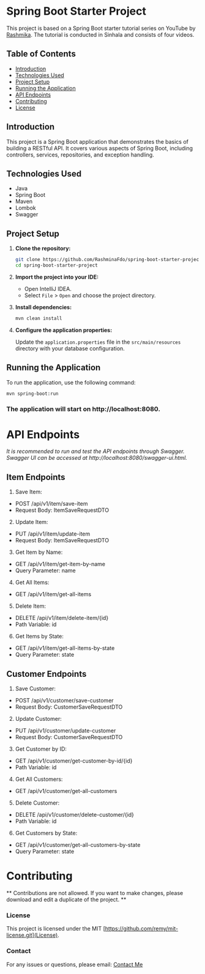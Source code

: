 # Spring Boot Starter Project

This project is based on a Spring Boot starter tutorial series on YouTube by [Rashmika](https://github.com/Rashmika523/). The tutorial is conducted in Sinhala and consists of four videos.

## Table of Contents

- [Introduction](#introduction)
- [Technologies Used](#technologies-used)
- [Project Setup](#project-setup)
- [Running the Application](#running-the-application)
- [API Endpoints](#api-endpoints)
- [Contributing](#contributing)
- [License](#license)

## Introduction

This project is a Spring Boot application that demonstrates the basics of building a RESTful API. It covers various aspects of Spring Boot, including controllers, services, repositories, and exception handling.

## Technologies Used

- Java
- Spring Boot
- Maven
- Lombok
- Swagger

## Project Setup

1. **Clone the repository:**

    ```bash
    git clone https://github.com/RashminaFdo/spring-boot-starter-project.git
    cd spring-boot-starter-project
    ```

2. **Import the project into your IDE:**

    - Open IntelliJ IDEA.
    - Select `File` > `Open` and choose the project directory.

3. **Install dependencies:**

    ```bash
    mvn clean install
    ```

4. **Configure the application properties:**

    Update the `application.properties` file in the `src/main/resources` directory with your database configuration.

## Running the Application

To run the application, use the following command:

```bash
mvn spring-boot:run
```
### The application will start on http://localhost:8080.  

# API Endpoints
_It is recommended to run and test the API endpoints through Swagger. Swagger UI can be accessed at http://localhost:8080/swagger-ui.html._  

## Item Endpoints
1. Save Item:  
  - POST /api/v1/item/save-item
  - Request Body: ItemSaveRequestDTO
2. Update Item:  
  - PUT /api/v1/item/update-item
  - Request Body: ItemSaveRequestDTO
3. Get Item by Name:  
  - GET /api/v1/item/get-item-by-name
  - Query Parameter: name
4. Get All Items:  
  - GET /api/v1/item/get-all-items
5. Delete Item:  
  - DELETE /api/v1/item/delete-item/{id}
  - Path Variable: id
6. Get Items by State:  
  - GET /api/v1/item/get-all-items-by-state
  - Query Parameter: state

    
## Customer Endpoints
1. Save Customer:  
  - POST /api/v1/customer/save-customer
  - Request Body: CustomerSaveRequestDTO
2. Update Customer:  
  - PUT /api/v1/customer/update-customer
  - Request Body: CustomerSaveRequestDTO
3. Get Customer by ID:  
  - GET /api/v1/customer/get-customer-by-id/{id}
  - Path Variable: id
4. Get All Customers:  
  - GET /api/v1/customer/get-all-customers
5. Delete Customer:  
  - DELETE /api/v1/customer/delete-customer/{id}
  - Path Variable: id
6. Get Customers by State:  
  - GET /api/v1/customer/get-all-customers-by-state
  - Query Parameter: state
# Contributing
** Contributions are not allowed. If you want to make changes, please download and edit a duplicate of the project. **
### License
This project is licensed under the MIT [https://github.com/remy/mit-license.git](License).
### Contact
For any issues or questions, please email: [Contact Me](mailto:fdo.rashmina@gmail.com?subject=Regarding%20the%20IIT-pos-system-using-Springboot%20repository%20in%20GitHub&body=Type%20your%20question/issue%20here)

